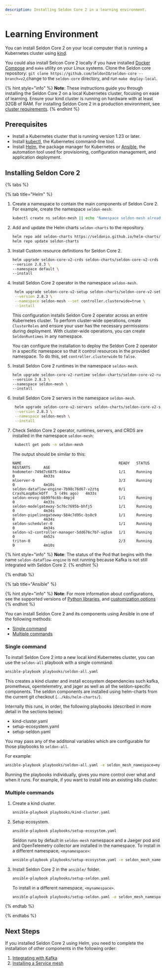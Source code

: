 ```yaml
---
description: Installing Seldon Core 2 in a learning environment.
---
```


# Learning Environment

You can install Seldon Core 2 on your local computer that is running a Kubernetes cluster using [kind](https://kubernetes.io/docs/tasks/tools/#kind).

You could also install Selcon Core 2 locally if you have installed [Docker Compose](https://docs.docker.com/compose/install/) and `make` utility on your Linux systems. Clone the Seldon core repository:
`git clone https://github.com/SeldonIO/seldon-core --branch=v2`,change to the `seldon-core` directory, and run `make deploy-local`.


{% hint style="info" %}
**Note**: These instructions guide you through installing the Seldon Core 2 on a local Kubernetes cluster, focusing on ease of learning. Ensure your kind cluster is running on hardware with at least 32GB of RAM. For installing Seldon Core 2 in a production environment, see[ cluster requirements](../production-environment/#cluster-requirements).
{% endhint %}


## Prerequisites

* Install a Kubernetes cluster that is running version 1.23 or later.
* Install [kubectl](https://kubernetes.io/docs/tasks/tools/#kubectl), the Kubernetes command-line tool.
* Install [Helm](https://helm.sh/docs/intro/install/), the package manager for Kubernetes or [Ansible](https://docs.ansible.com/ansible/latest/installation_guide/intro_installation.html#installing-and-upgrading-ansible), the automation tool used for provisioning, configuration management, and application deployment.  

## Installing Seldon Core 2

{% tabs %}

{% tab title="Helm" %}
1. Create a namespace to contain the main components of Seldon Core 2. For example, create the namespace `seldon-mesh`:

    ```bash
    kubectl create ns seldon-mesh || echo "Namespace seldon-mesh already exists"
    ```
2.  Add and update the Helm charts `seldon-charts` to the repository.

    ```bash
    helm repo add seldon-charts https://seldonio.github.io/helm-charts/
    helm repo update seldon-charts
    ```
3.  Install Custom resource definitions for Seldon Core 2.

    ```bash
    helm upgrade seldon-core-v2-crds seldon-charts/seldon-core-v2-crds \
    --version 2.8.3 \
    --namespace default \
    --install 
    ```
4.  Install Seldon Core 2 operator in the namespace `seldon-mesh`.

    ```bash
     helm upgrade seldon-core-v2-setup seldon-charts/seldon-core-v2-setup \
     --version 2.8.3 \
     --namespace seldon-mesh --set controller.clusterwide=true \
     --install
    ```
    This configuration installs Seldon Core 2 operator across an entire Kubernetes cluster. To perform cluster-wide operations, create `ClusterRoles` and ensure your user has the necessary permissions during deployment. With cluster-wide operations, you can create `SeldonRuntimes` in any namespace.

    You can configure the installation to deploy the Seldon Core 2 operator in a specific namespace so that it control resources in the provided namespace. To do this, set `controller.clusterwide` to `false`.

5.  Install Seldon Core 2 runtimes in the namespace `seldon-mesh`.

    ```bash
    helm upgrade seldon-core-v2-runtime seldon-charts/seldon-core-v2-runtime \
    --version 2.8.3 \
    --namespace seldon-mesh \
    --install
    ```
6. Install Seldon Core 2 servers in the namespace `seldon-mesh`.

    ```bash
     helm upgrade seldon-core-v2-servers seldon-charts/seldon-core-v2-servers \
     --version 2.8.3 \
     --namespace seldon-mesh \
     --install
    ```
7. Check Seldon Core 2 operator, runtimes, servers, and CRDS are installed in the namespace `seldon-mesh`:
    ```bash
     kubectl get pods -n seldon-mesh
    ```
    The output should be similar to this:
    ```
    NAME                                            READY   STATUS             RESTARTS      AGE
    hodometer-749d7c6875-4d4vw                      1/1     Running            0             4m33s
    mlserver-0                                      3/3     Running            0             4m10s
    seldon-dataflow-engine-7b98c76d67-v2ztq         0/1     CrashLoopBackOff   5 (49s ago)   4m33s
    seldon-envoy-bb99f6c6b-4mpjd                    1/1     Running            0             4m33s
    seldon-modelgateway-5c76c7695b-bhfj5            1/1     Running            0             4m34s
    seldon-pipelinegateway-584c7d95c-bs8c9          1/1     Running            0             4m34s
    seldon-scheduler-0                              1/1     Running            0             4m34s
    seldon-v2-controller-manager-5dd676c7b7-xq5sm   1/1     Running            0             4m52s
    triton-0                                        2/3     Running            0             4m10s
    ```
{% hint style="info" %}
**Note**: The status of the Pod that begins with the name `seldon-dataflow-engine` is not running because Kafka is not still integrated with Seldon Core 2.
{% endhint %}
    
{% endtab %}

{% tab title="Ansible" %}

{% hint style="info" %}
**Note**: For more information about configurations, see the supported versions of [Python libraries](https://github.com/SeldonIO/seldon-core/tree/v2/ansible#installing-ansible), and [customization options](https://github.com/SeldonIO/seldon-core/tree/v2/ansible#customizing-ansible-installation)
{% endhint %}

You can install Seldon Core 2 and its components using Ansible in one of the following methods:
* [Single command](#single-command)
* [Multiple commands](#multiple-commands)

### Single command

To install Seldon Core 2 into a new local kind Kubernetes cluster, you can use the `seldon-all` playbook with a single command:

```bash
ansible-playbook playbooks/seldon-all.yaml
```

This creates a kind cluster and install ecosystem dependencies such kafka,
prometheus, opentelemetry, and jager as well as all the seldon-specific components.
The seldon components are installed using helm-charts from the current git
checkout (`../k8s/helm-charts/`).

Internally this runs, in order, the following playbooks (described in more detail
in the sections below):
- kind-cluster.yaml
- setup-ecosystem.yaml
- setup-seldon.yaml

You may pass any of the additonal variables which are configurable for those playbooks to `seldon-all`. 

For example:

```bash
ansible-playbook playbooks/seldon-all.yaml -e seldon_mesh_namespace=my-seldon-mesh -e install_prometheus=no -e @playbooks/vars/set-custom-images.yaml
```

Running the playbooks individually, gives you more control over what and when it runs. For example, if you want to install into an existing k8s cluster.

### Multiple commands

1. Create a kind cluster.

    ```bash
    ansible-playbook playbooks/kind-cluster.yaml
    ```
1. Setup ecosystem.

    ```bash
    ansible-playbook playbooks/setup-ecosystem.yaml
    ```
    Seldon runs by default in `seldon-mesh` namespace and a Jaeger pod and  and OpenTelemetry collector are installed in the namespace. 
    To install in a different namespace, `<mynamespace>`:

    ```bash
    ansible-playbook playbooks/setup-ecosystem.yaml -e seldon_mesh_namespace=<mynamespace>
    ```
1. Install Seldon Core 2 in the `ansible/` folder.

    ```bash
    ansible-playbook playbooks/setup-seldon.yaml
    ```
    To install in a different namespace, `<mynamespace>`.

    ```bash
    ansible-playbook playbooks/setup-seldon.yaml -e seldon_mesh_namespace=<mynamespace>
    ```
{% endtab %}

{% endtabs %}

   
## Next Steps

If you installed Seldon Core 2 using Helm, you need to complete the installation of other components in the following order:

1. [Integrating with Kafka](self-hosted-kafka.md)
2. [Installing a Service mesh](../production-environment/ingress-controller/istio.md)


